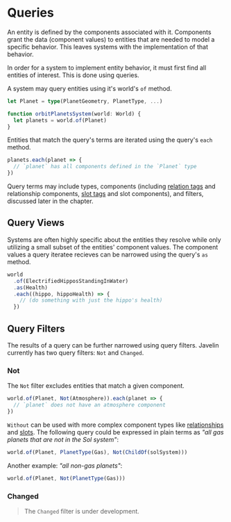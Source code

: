 # Queries

An entity is defined by the components associated with it. Components grant the data (component values) to entities that are needed to model a specific behavior. This leaves systems with the implementation of that behavior.

In order for a system to implement entity behavior, it must first find all entities of interest. This is done using queries.

A system may query entities using it's world's `of` method.

```ts
let Planet = type(PlanetGeometry, PlanetType, ...)

function orbitPlanetsSystem(world: World) {
  let planets = world.of(Planet)
}
```

Entities that match the query's terms are iterated using the query's `each` method.

```ts
planets.each(planet => {
  // `planet` has all components defined in the `Planet` type
})
```

Query terms may include types, components (including [relation tags](./components-relationships.md) and relationship components, [slot tags](./components-enums.md) and slot components), and filters, discussed later in the chapter.

## Query Views

Systems are often highly specific about the entities they resolve while only utilizing a small subset of the entities' component values. The component values a query iteratee recieves can be narrowed using the query's `as` method.

```ts
world
  .of(ElectrifiedHipposStandingInWater)
  .as(Health)
  .each((hippo, hippoHealth) => {
    // (do something with just the hippo's health)
  })
```

## Query Filters

The results of a query can be further narrowed using query filters. Javelin currently has two query filters: `Not` and `Changed`.

### Not

The `Not` filter excludes entities that match a given component.

```ts
world.of(Planet, Not(Atmosphere)).each(planet => {
  // `planet` does not have an atmosphere component
})
```

`Without` can be used with more complex component types like [relationships](./components-relationships.md) and [slots](./components-enums.md). The following query could be expressed in plain terms as _"all gas planets that are not in the Sol system"_:

```ts
world.of(Planet, PlanetType(Gas), Not(ChildOf(solSystem)))
```

Another example: _"all non-gas planets"_:

```ts
world.of(Planet, Not(PlanetType(Gas)))
```

### Changed

> The `Changed` filter is under development.

